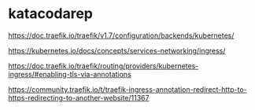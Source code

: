 # katacodarep

<!--Text-->

https://doc.traefik.io/traefik/v1.7/configuration/backends/kubernetes/

https://kubernetes.io/docs/concepts/services-networking/ingress/

https://doc.traefik.io/traefik/routing/providers/kubernetes-ingress/#enabling-tls-via-annotations

https://community.traefik.io/t/traefik-ingress-annotation-redirect-http-to-https-redirecting-to-another-website/11367


